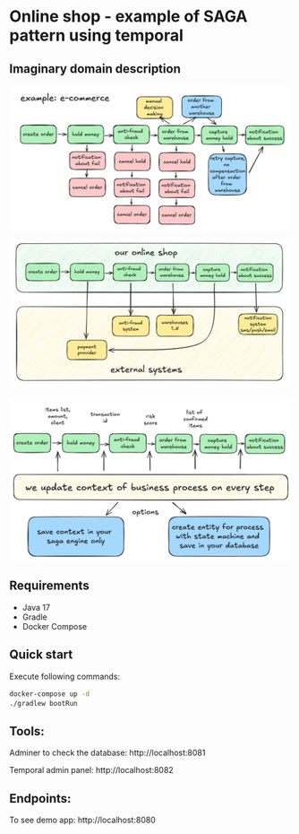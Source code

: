 # Online shop - example of SAGA pattern using temporal

## Imaginary domain description

![img_1_steps.png](img_1_steps.png)

![img_2_systems.png](img_2_systems.png)

![img_3_context.png](img_3_context.png)

## Requirements

- Java 17
- Gradle
- Docker Compose

## Quick start

Execute following commands:

```sh
docker-compose up -d
./gradlew bootRun
```

## Tools:

Adminer to check the database: http://localhost:8081

Temporal admin panel: http://localhost:8082

## Endpoints:

To see demo app:
http://localhost:8080
